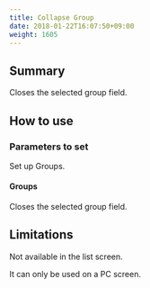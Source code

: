 ```yaml
---
title: Collapse Group
date: 2018-01-22T16:07:50+09:00
weight: 1605
---
```

## Summary

Closes the selected group field.

## How to use

### Parameters to set

Set up Groups.

#### Groups

Closes the selected group field.

## Limitations

Not available in the list screen.

It can only be used on a PC screen.
